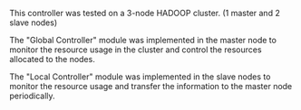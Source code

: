 
This controller was tested on a 3-node HADOOP cluster. (1 master and 2 slave nodes)

The "Global Controller" module was implemented in the master node to monitor the resource usage in the cluster and control the resources allocated to the nodes.

The "Local Controller" module was implemented in the slave nodes to monitor the resource usage and transfer the information to the master node periodically.



